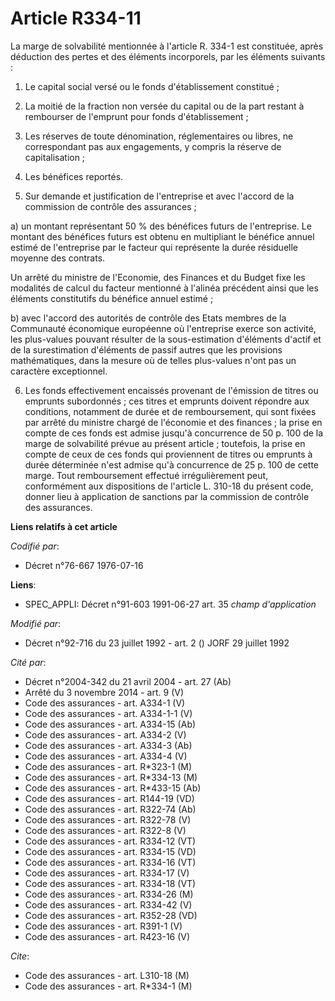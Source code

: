 # Article R334-11

La marge de solvabilité mentionnée à l'article R. 334-1 est constituée, après déduction des pertes et des éléments
incorporels, par les éléments suivants :

1. Le capital social versé ou le fonds d'établissement constitué ;

2. La moitié de la fraction non versée du capital ou de la part restant à rembourser de l'emprunt pour fonds
d'établissement ;

3. Les réserves de toute dénomination, réglementaires ou libres, ne correspondant pas aux engagements, y compris la réserve
de capitalisation ;

4. Les bénéfices reportés.

5. Sur demande et justification de l'entreprise et avec l'accord de la commission de contrôle des assurances ;

a) un montant représentant 50 % des bénéfices futurs de l'entreprise. Le montant des bénéfices futurs est obtenu en
multipliant le bénéfice annuel estimé de l'entreprise par le facteur qui représente la durée résiduelle moyenne des contrats.

Un arrêté du ministre de l'Economie, des Finances et du Budget fixe les modalités de calcul du facteur mentionné à l'alinéa
précédent ainsi que les éléments constitutifs du bénéfice annuel estimé ;

b) avec l'accord des autorités de contrôle des Etats membres de la Communauté économique européenne où l'entreprise exerce
son activité, les plus-values pouvant résulter de la sous-estimation d'éléments d'actif et de la surestimation d'éléments de
passif autres que les provisions mathématiques, dans la mesure où de telles plus-values n'ont pas un caractère exceptionnel.

6. Les fonds effectivement encaissés provenant de l'émission de titres ou emprunts subordonnés ; ces titres et emprunts
doivent répondre aux conditions, notamment de durée et de remboursement, qui sont fixées par arrêté du ministre chargé de
l'économie et des finances ; la prise en compte de ces fonds est admise jusqu'à concurrence de 50 p. 100 de la marge de
solvabilité prévue au présent article ; toutefois, la prise en compte de ceux de ces fonds qui proviennent de titres ou
emprunts à durée déterminée n'est admise qu'à concurrence de 25 p. 100 de cette marge. Tout remboursement effectué
irrégulièrement peut, conformément aux dispositions de l'article L. 310-18 du présent code, donner lieu à application de
sanctions par la commission de contrôle des assurances.

**Liens relatifs à cet article**

_Codifié par_:

  - Décret n°76-667 1976-07-16

**Liens**:

  - SPEC_APPLI: Décret n°91-603 1991-06-27 art. 35 *champ d'application*

_Modifié par_:

  - Décret n°92-716 du 23 juillet 1992 - art. 2 () JORF 29 juillet 1992

_Cité par_:

  - Décret n°2004-342 du 21 avril 2004 - art. 27 (Ab)
  - Arrêté du 3 novembre 2014 - art. 9 (V)
  - Code des assurances - art. A334-1 (V)
  - Code des assurances - art. A334-1-1 (V)
  - Code des assurances - art. A334-15 (Ab)
  - Code des assurances - art. A334-2 (V)
  - Code des assurances - art. A334-3 (Ab)
  - Code des assurances - art. A334-4 (V)
  - Code des assurances - art. R*323-1 (M)
  - Code des assurances - art. R*334-13 (M)
  - Code des assurances - art. R*433-15 (Ab)
  - Code des assurances - art. R144-19 (VD)
  - Code des assurances - art. R322-74 (Ab)
  - Code des assurances - art. R322-78 (V)
  - Code des assurances - art. R322-8 (V)
  - Code des assurances - art. R334-12 (VT)
  - Code des assurances - art. R334-15 (VD)
  - Code des assurances - art. R334-16 (VT)
  - Code des assurances - art. R334-17 (V)
  - Code des assurances - art. R334-18 (VT)
  - Code des assurances - art. R334-26 (M)
  - Code des assurances - art. R334-42 (V)
  - Code des assurances - art. R352-28 (VD)
  - Code des assurances - art. R391-1 (V)
  - Code des assurances - art. R423-16 (V)

_Cite_:

  - Code des assurances - art. L310-18 (M)
  - Code des assurances - art. R*334-1 (M)
